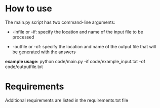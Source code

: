 # How to use

The main.py script has two command-line arguments:

* -infile or -if:
    specify the location and name of the input file to be processed

* -outfile or -of:
    specify the location and name of the output file that will be generated with the answers

**example usage:**
python code/main.py -if code/example_input.txt -of code/outputfile.txt

# Requirements
Additional requirements are listed in the requirements.txt file